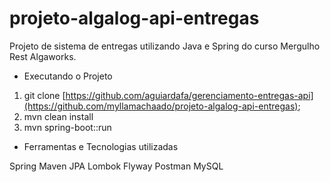 # projeto-algalog-api-entregas
Projeto de sistema de entregas utilizando Java e Spring do curso Mergulho Rest Algaworks.


- Executando o Projeto

1) git clone [https://github.com/aguiardafa/gerenciamento-entregas-api](https://github.com/myllamachaado/projeto-algalog-api-entregas);
2) mvn clean install
3) mvn spring-boot::run 


- Ferramentas e Tecnologias utilizadas


Spring
Maven
JPA
Lombok
Flyway
Postman
MySQL
